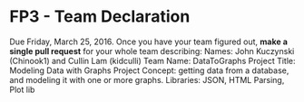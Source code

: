 # FP3 - Team Declaration
Due Friday, March 25, 2016.
Once you have your team figured out, **make a single pull request** for your whole team describing:
Names: John Kuczynski (Chinook1) and Cullin Lam (kidculli)
Team Name: DataToGraphs
Project Title: Modeling Data with Graphs
Project Concept: getting data from a database, and modeling it with one or more graphs.
Libraries: JSON, HTML Parsing, Plot lib

